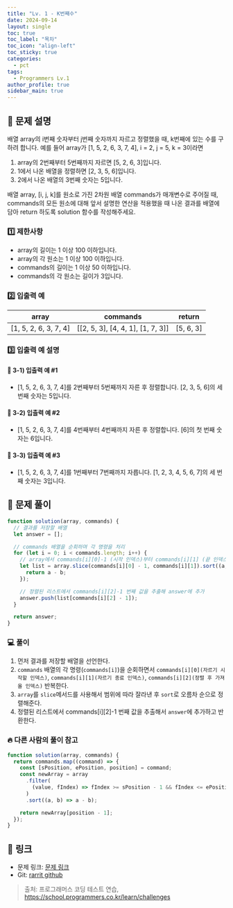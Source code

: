 ```yaml
---
title: "Lv. 1 - K번째수"
date: 2024-09-14
layout: single
toc: true
toc_label: "목차"
toc_icon: "align-left"
toc_sticky: true
categories:
  - pct
tags:
  - Programmers Lv.1
author_profile: true
sidebar_main: true
---
```


## :ledger: 문제 설명

배열 array의 i번째 숫자부터 j번째 숫자까지 자르고 정렬했을 때, k번째에 있는 수를 구하려 합니다. 예를 들어 array가 [1, 5, 2, 6, 3, 7, 4], i = 2, j = 5, k = 3이라면

1. array의 2번째부터 5번째까지 자르면 [5, 2, 6, 3]입니다.
2. 1에서 나온 배열을 정렬하면 [2, 3, 5, 6]입니다.
3. 2에서 나온 배열의 3번째 숫자는 5입니다.

배열 array, [i, j, k]를 원소로 가진 2차원 배열 commands가 매개변수로 주어질 때, commands의 모든 원소에 대해 앞서 설명한 연산을 적용했을 때 나온 결과를 배열에 담아 return 하도록 solution 함수를 작성해주세요.

### :one: 제한사항

- array의 길이는 1 이상 100 이하입니다.
- array의 각 원소는 1 이상 100 이하입니다.
- commands의 길이는 1 이상 50 이하입니다.
- commands의 각 원소는 길이가 3입니다.

### :two: 입출력 예

| array                 | commands                          | return    |
| --------------------- | --------------------------------- | --------- |
| [1, 5, 2, 6, 3, 7, 4] | [[2, 5, 3], [4, 4, 1], [1, 7, 3]] | [5, 6, 3] |

### :three: 입출력 예 설명

#### :pushpin: 3-1) 입출력 예 #1

- [1, 5, 2, 6, 3, 7, 4]를 2번째부터 5번째까지 자른 후 정렬합니다. [2, 3, 5, 6]의 세 번째 숫자는 5입니다.

#### :pushpin: 3-2) 입출력 예 #2

- [1, 5, 2, 6, 3, 7, 4]를 4번째부터 4번째까지 자른 후 정렬합니다. [6]의 첫 번째 숫자는 6입니다.

#### :pushpin: 3-3) 입출력 예 #3

- [1, 5, 2, 6, 3, 7, 4]를 1번째부터 7번째까지 자릅니다. [1, 2, 3, 4, 5, 6, 7]의 세 번째 숫자는 3입니다.

## :ledger: 문제 풀이

```javascript
function solution(array, commands) {
  // 결과를 저장할 배열
  let answer = [];

  // commands 배열을 순회하며 각 명령을 처리
  for (let i = 0; i < commands.length; i++) {
    // array에서 commands[i][0]-1 (시작 인덱스)부터 commands[i][1] (끝 인덱스)까지 잘라낸 후 정렬
    let list = array.slice(commands[i][0] - 1, commands[i][1]).sort((a, b) => {
      return a - b;
    });

    // 정렬된 리스트에서 commands[i][2]-1 번째 값을 추출해 answer에 추가
    answer.push(list[commands[i][2] - 1]);
  }

  return answer;
}
```

### :computer: 풀이

1. 먼저 결과를 저장할 배열을 선언한다.
2. `commands` 배열의 각 명령(`commands[i]`)을 순회하면서 `commands[i][0](자르기 시작할 인덱스)`, `commands[i][1](자르기 종료 인덱스)`, `commands[i][2](정렬 후 가져올 인덱스)` 반복한다.
3. `array`를 `slice`메서드를 사용해서 범위에 따라 잘라낸 후 `sort`로 오름차 순으로 정렬해준다.
4. 정렬된 리스트에서 commands[i][2]-1 번째 값을 추출해서 `answer`에 추가하고 반환한다.

### :fire: 다른 사람의 풀이 참고

```javascript
function solution(array, commands) {
  return commands.map((command) => {
    const [sPosition, ePosition, position] = command;
    const newArray = array
      .filter(
        (value, fIndex) => fIndex >= sPosition - 1 && fIndex <= ePosition - 1
      )
      .sort((a, b) => a - b);

    return newArray[position - 1];
  });
}
```

## :link: 링크

- 문제 링크: [문제 링크](https://school.programmers.co.kr/learn/courses/30/lessons/42748)
- Git: [rarrit github](https://github.com/rarrit/programmers-coding-test/tree/main/%ED%94%84%EB%A1%9C%EA%B7%B8%EB%9E%98%EB%A8%B8%EC%8A%A4/1/42748.%E2%80%85K%EB%B2%88%EC%A7%B8%EC%88%98)

> 출처: 프로그래머스 코딩 테스트 연습, https://school.programmers.co.kr/learn/challenges
